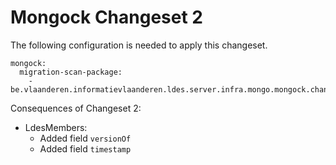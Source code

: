 # Mongock Changeset 2

The following configuration is needed to apply this changeset.

```
mongock:
  migration-scan-package:
    - be.vlaanderen.informatievlaanderen.ldes.server.infra.mongo.mongock.changeset2
```

Consequences of Changeset 2:
* LdesMembers:
  * Added field `versionOf`
  * Added field `timestamp`
